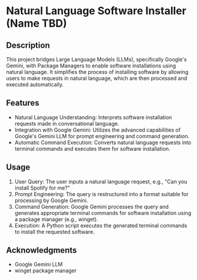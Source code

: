 # Natural Language Software Installer (Name TBD)

## Description
This project bridges Large Language Models (LLMs), specifically Google's Gemini, with Package Managers to enable software installations using natural language. It simplifies the process of installing software by allowing users to make requests in natural language, which are then processed and executed automatically.

## Features
* Natural Language Understanding: Interprets software installation requests made in conversational language.
* Integration with Google Gemini: Utilizes the advanced capabilities of Google's Gemini LLM for prompt engineering and command generation.
* Automatic Command Execution: Converts natural language requests into terminal commands and executes them for software installation.

## Usage
1. User Query: The user inputs a natural language request, e.g., "Can you install Spotify for me?"
2. Prompt Engineering: The query is restructured into a format suitable for processing by Google Gemini.
3. Command Generation: Google Gemini processes the query and generates appropriate terminal commands for software installation using a package manager (e.g., winget).
4. Execution: A Python script executes the generated terminal commands to install the requested software.

## Acknowledgments
* Google Gemini LLM
* winget package manager
